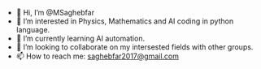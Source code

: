 - 👋 Hi, I’m @MSaghebfar
- 👀 I’m interested in Physics, Mathematics and AI coding in python language.
- 🌱 I’m currently learning AI automation.
- 💞️ I’m looking to collaborate on my intersested fields with other groups.
- 📫 How to reach me: saghebfar2017@gmail.com

<!---
MSaghebfar/MSaghebfar is a ✨ special ✨ repository because its `README.md` (this file) appears on your GitHub profile.
You can click the Preview link to take a look at your changes.
--->
